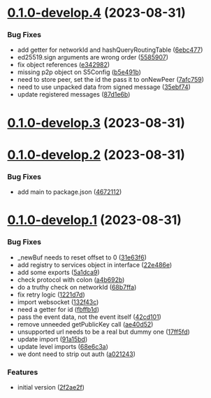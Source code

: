 # [0.1.0-develop.4](https://git.lumeweb.com/LumeWeb/libs5/compare/v0.1.0-develop.3...v0.1.0-develop.4) (2023-08-31)


### Bug Fixes

* add getter for networkId and hashQueryRoutingTable ([6ebc477](https://git.lumeweb.com/LumeWeb/libs5/commit/6ebc477449ca8893a2e5e37310575e0c5e7dc444))
* ed25519.sign arguments are wrong order ([5585907](https://git.lumeweb.com/LumeWeb/libs5/commit/5585907591c0275de5a229db99584c6ea3eb12d2))
* fix object references ([e342982](https://git.lumeweb.com/LumeWeb/libs5/commit/e342982163fe957be516f9fc07afdedd440a76f9))
* missing p2p object on S5Config ([b5e491b](https://git.lumeweb.com/LumeWeb/libs5/commit/b5e491b01a7a91fa2dd518e0ea260ac0b50c3a60))
* need to store peer, set the id the pass it to onNewPeer ([7afc759](https://git.lumeweb.com/LumeWeb/libs5/commit/7afc759ece228b148f56d0e3203f0406f4820ffa))
* need to use unpacked data from signed message ([35ebf74](https://git.lumeweb.com/LumeWeb/libs5/commit/35ebf74f4ca55281c1a402d058aad79b7ca86199))
* update registered messages ([87d1e6b](https://git.lumeweb.com/LumeWeb/libs5/commit/87d1e6b0b4f4b7ec7ae9af85b9afae5c4eaa8630))

# [0.1.0-develop.3](https://git.lumeweb.com/LumeWeb/libs5/compare/v0.1.0-develop.2...v0.1.0-develop.3) (2023-08-31)

# [0.1.0-develop.2](https://git.lumeweb.com/LumeWeb/libs5/compare/v0.1.0-develop.1...v0.1.0-develop.2) (2023-08-31)


### Bug Fixes

* add main to package.json ([4672112](https://git.lumeweb.com/LumeWeb/libs5/commit/46721129f3a9b6c03511e4c4e5404ff9da7d2b77))

# [0.1.0-develop.1](https://git.lumeweb.com/LumeWeb/libs5/compare/v0.0.1...v0.1.0-develop.1) (2023-08-31)


### Bug Fixes

* _newBuf needs to reset offset to 0 ([31e63f6](https://git.lumeweb.com/LumeWeb/libs5/commit/31e63f6c63d785ba3456709bcea91760e8a6c00b))
* add registry to services object in interface ([22e486e](https://git.lumeweb.com/LumeWeb/libs5/commit/22e486ea18bed2255fc3a32eb062a8eb07fef3fc))
* add some exports ([5a1dca9](https://git.lumeweb.com/LumeWeb/libs5/commit/5a1dca97756d57a469184ca54ca3d4617e3369fc))
* check protocol with colon ([a4b692b](https://git.lumeweb.com/LumeWeb/libs5/commit/a4b692b28f2bd62d3546d666c4318e20a89e049a))
* do a truthy check on networkId ([68b7ffa](https://git.lumeweb.com/LumeWeb/libs5/commit/68b7ffa855dd4ae3178b4472837d533b5145b5bb))
* fix retry logic ([1221d7d](https://git.lumeweb.com/LumeWeb/libs5/commit/1221d7de63633f05e10eab5ca092134549199964))
* import websocket ([132f43c](https://git.lumeweb.com/LumeWeb/libs5/commit/132f43c34ba85b82db47f42e7049bfa1938055a1))
* need a getter for id ([fbffb1d](https://git.lumeweb.com/LumeWeb/libs5/commit/fbffb1da72f55567af45420dc54abe230ff8b062))
* pass the event data, not the event itself ([42cd101](https://git.lumeweb.com/LumeWeb/libs5/commit/42cd101fb29a4a1f7451ab6251e9bd89e7a51145))
* remove unneeded getPublicKey call ([ae40d52](https://git.lumeweb.com/LumeWeb/libs5/commit/ae40d52f9e6d44e9dce2ead1c97a0d7b4f772e50))
* unsupported url needs to be a real but dummy one ([17ff5fd](https://git.lumeweb.com/LumeWeb/libs5/commit/17ff5fd96b1a1e773e4b09254181dfe7180e0a7f))
* update import ([91a15bd](https://git.lumeweb.com/LumeWeb/libs5/commit/91a15bd42849e540c56edef20e1508acd8fd32c6))
* update level imports ([68e6c3a](https://git.lumeweb.com/LumeWeb/libs5/commit/68e6c3a682acc6b6541bfc871f80150c11a495b4))
* we dont need to strip out auth ([a021243](https://git.lumeweb.com/LumeWeb/libs5/commit/a021243c8954ddedcd99c8bd32901055dbba49a7))


### Features

* initial version ([2f2ae2f](https://git.lumeweb.com/LumeWeb/libs5/commit/2f2ae2f4fca7174b289d658b387a941e0d6fc120))

